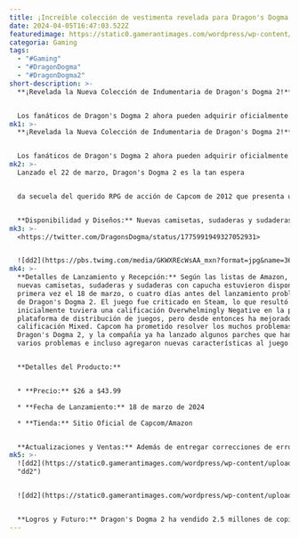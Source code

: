 ```yaml
---
title: ¡Increíble colección de vestimenta revelada para Dragon's Dogma 2!
date: 2024-04-05T16:47:03.522Z
featuredimage: https://static0.gamerantimages.com/wordpress/wp-content/uploads/2024/04/dragon-s-dogma-2-featured-image.jpg?q=70&fit=contain&w=1140&h=&dpr=2
categoria: Gaming
tags:
  - "#Gaming"
  - "#DragonDogma"
  - "#DragonDogma2"
short-description: >-
  **¡Revelada la Nueva Colección de Indumentaria de Dragon's Dogma 2!**


  Los fanáticos de Dragon's Dogma 2 ahora pueden adquirir oficialmente indumentaria basada en el recientemente lanzado título de fantasía en Amazon. El desarro
mk1: >-
  **¡Revelada la Nueva Colección de Indumentaria de Dragon's Dogma 2!**


  Los fanáticos de Dragon's Dogma 2 ahora pueden adquirir oficialmente indumentaria basada en el recientemente lanzado título de fantasía en Amazon. El desarrollador y editor Capcom también ofrece mercancía para sus otras franquicias como Monster Hunter, Resident Evil y Street Fighter a través del gigante minorista en línea.
mk2: >-
  Lanzado el 22 de marzo, Dragon's Dogma 2 es la tan espera


  da secuela del querido RPG de acción de Capcom de 2012 que presenta una jugabilidad refinada, visuales de última generación y un mundo abierto más dinámico, entre una serie de otras mejoras. Para acompañar el lanzamiento de la última entrega de la aclamada serie de fantasía, también se ha lanzado una nueva línea de indumentaria temática de Dragon's Dogma 2.


  **Disponibilidad y Diseños:** Nuevas camisetas, sudaderas y sudaderas con capucha basadas en Dragon's Dogma 2 ahora pueden ser adquiridas desde la tienda oficial de indumentaria de Capcom en Amazon. Los diseños de estas prendas, que actualmente tienen un precio que oscila entre $26 y $43.99, presentan símbolos utilizados repetidamente en el juego, como un corazón ardiente. Mientras tanto, un diseño utiliza el patrón espiral de los portales de Riftstone que se encuentran en el mundo de Dragon's Dogma 2.
mk3: >-
  <https://twitter.com/DragonsDogma/status/1775991949327052931>


  ![dd2](https://pbs.twimg.com/media/GKWXREcWsAA_mxn?format=jpg&name=360x360 "dd2")
mk4: >-
  **Detalles de Lanzamiento y Recepción:** Según las listas de Amazon, las
  nuevas camisetas, sudaderas y sudaderas con capucha estuvieron disponibles por
  primera vez el 18 de marzo, o cuatro días antes del lanzamiento problemático
  de Dragon's Dogma 2. El juego fue criticado en Steam, lo que resultó en que
  inicialmente tuviera una calificación Overwhelmingly Negative en la popular
  plataforma de distribución de juegos, pero desde entonces ha mejorado a una
  calificación Mixed. Capcom ha prometido resolver los muchos problemas de
  Dragon's Dogma 2, y la compañía ya ha lanzado algunos parches que han abordado
  varios problemas e incluso agregaron nuevas características al juego.


  **Detalles del Producto:**


  * **Precio:** $26 a $43.99

  * **Fecha de Lanzamiento:** 18 de marzo de 2024

  * **Tienda:** Sitio Oficial de Capcom/Amazon


  **Actualizaciones y Ventas:** Además de entregar correcciones de errores y otros ajustes al juego, las actualizaciones más recientes para Dragon's Dogma 2 agregaron opciones de frecuencia de cuadro, desenfoque de movimiento y trazado de rayos a las versiones de consola del juego. Mientras tanto, un parche para la versión de Steam mejoró la calidad de DLSS Super Resolution del juego.
mk5: >-
  ![dd2](https://static0.gamerantimages.com/wordpress/wp-content/uploads/2024/04/dragon-s-dogma-2-new-apparel-1.jpg?q=70&fit=contain&w=421&h=750&dpr=2
  "dd2")


  ![dd2](https://static0.gamerantimages.com/wordpress/wp-content/uploads/2024/04/dragon-s-dogma-2-new-apparel-2.jpg?q=70&fit=contain&w=421&h=750&dpr=2 "dd2")


  **Logros y Futuro:** Dragon's Dogma 2 ha vendido 2.5 millones de copias hasta la primera semana de abril, llevando las ventas totales de unidades de la serie a más de 10 millones en todo el mundo. Capcom insinuó DLC para el juego en una encuesta que preguntaba a los jugadores cuánto estaban dispuestos a gastar para adquirir dicho contenido nuevo para Dragon's Dogma 2. El gigante de los medios japonés previamente lanzó una versión expandida del Dragon's Dogma original que agregó más contenido de juego tardío. Esta edición del juego, Dragon's Dogma: Dark Arisen, fue bien recibida e incluso fue aclamada por algunas publicaciones como uno de los mejores RPG modernos.
---
```

